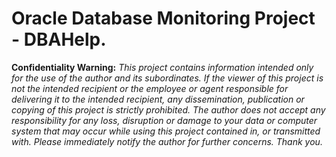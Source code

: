<h1>Oracle Database Monitoring Project - DBAHelp.</h1>
<p>
<b>Confidentiality Warning:</b>
<em>This project contains information intended only for the use of the author and its subordinates.
If the viewer of this project is not the intended recipient or the employee or agent responsible for delivering it to the intended recipient,
any dissemination, publication or copying of this project is strictly prohibited. The author does not accept any responsibility for any loss,
disruption or damage to your data or computer system that may occur while using this project contained in, or transmitted with. 
Please immediately notify the author for further concerns. Thank you.</em>
</p>
